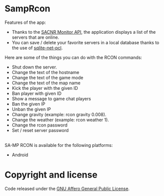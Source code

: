 # SampRcon
Features of the app:
<ul>
  <li>Thanks to the <a href="https://monitor.sacnr.com/api.html" target="_blank">SACNR Monitor API</a>, the application displays a list of the servers that are online.</li>
  <li>You can save / delete your favorite servers in a local database thanks to the use of <a href="https://github.com/praeclarum/sqlite-net" target="_blank">sqlite-net-pcl</a>.</li>
</ul>
Here are some of the things you can do with the RCON commands:
<ul>
  <li>Shut down the server.</li>
  <li>Change the text of the hostname</li>
  <li>Change the text of the game mode</li>
  <li>Change the text of the map name</li>
  <li>Kick the player with the given ID</li>
  <li>Ban player with given ID</li>
  <li>Show a message to game chat players</li>
  <li>Ban the given IP</li>
  <li>Unban the given IP</li>
  <li>Change gravity (example: rcon gravity 0.008).</li>
  <li>Change the weather (example: rcon weather 1).</li>
  <li>Change the rcon password</li>
  <li>Set / reset server password</li>
</ul>
</br>
SA-MP RCON is available for the following platforms:
<ul>
  <li>Android</li>
</ul>

# Copyright and license 
Code released under the <a href="https://www.gnu.org/licenses/agpl-3.0.html" target="_blank">GNU Affero General Public License</a>. 
